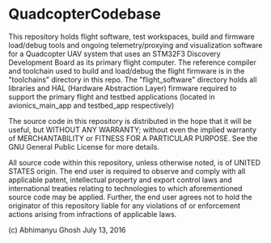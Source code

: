 # QuadcopterCodebase

This repository holds flight software, test workspaces, build and firmware load/debug tools and ongoing telemetry/proxying and visualization software for a Quadcopter UAV system that uses an STM32F3 
Discovery Development Board as its primary flight computer. The reference compiler and toolchain used to build and load/debug the flight firmware is in the "toolchains" directory in this repo. The 
"flight_software" directory holds all libraries and HAL (Hardware Abstraction Layer) firmware required to support the primary flight and testbed applications (located in avionics_main_app and testbed_app 
respectively)

The source code in this repository is distributed in the hope that it will be useful, but WITHOUT ANY WARRANTY; without even the implied warranty of MERCHANTABILITY or FITNESS FOR A PARTICULAR 
PURPOSE.  See the GNU General Public License for more details.

All source code within this repository, unless otherwise noted, is of UNITED STATES origin. The end user is required to observe and comply with all applicable patent, intellectual property and export 
control laws and international treaties relating to technologies to which aforementioned source code may be applied. Further, the end user agrees not to hold the originator of this repository liable for 
any violations of or enforcement actions arising from infractions of applicable laws.

(c) Abhimanyu Ghosh
    July 13, 2016
